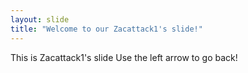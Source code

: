 ```yaml
---
layout: slide
title: "Welcome to our Zacattack1's slide!"
---
```

This is Zacattack1's slide
Use the left arrow to go back!
